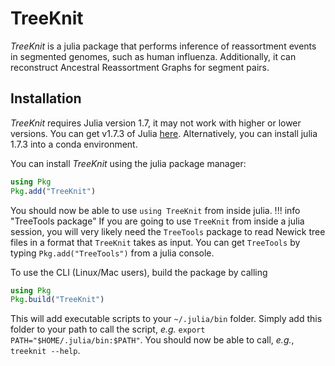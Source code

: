 # TreeKnit

*TreeKnit* is a julia package that performs inference of reassortment events in segmented genomes, such as human influenza. Additionally, it can reconstruct Ancestral Reassortment Graphs for segment pairs. 
## Installation

*TreeKnit* requires Julia version 1.7, it may not work with higher or lower versions. You can get v1.7.3 of Julia [here]([https://julialang.org/downloads/](https://julialang.org/downloads/oldreleases/#:~:text=v1.7.3)). Alternatively, you can install julia 1.7.3 into a conda environment.

You can install *TreeKnit* using the julia package manager: 
```julia
using Pkg
Pkg.add("TreeKnit")
```

You should now be able to use `using TreeKnit` from inside julia. 
!!! info "TreeTools package"
    If you are going to use `TreeKnit` from inside a julia session, you will very likely need the `TreeTools` package to read Newick tree files in a format that `TreeKnit` takes as input. You can get `TreeTools` by typing `Pkg.add("TreeTools")` from a julia console. 

To use the CLI (Linux/Mac users), build the package by calling 
```julia
using Pkg
Pkg.build("TreeKnit")
```

This will add executable scripts to your `~/.julia/bin` folder. 
Simply add this folder to your path to call the script, *e.g.* `export PATH="$HOME/.julia/bin:$PATH"`. 
You should now be able to call, *e.g.*, `treeknit --help`.

